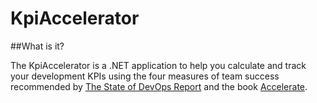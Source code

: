 # KpiAccelerator
 
##What is it?

The KpiAccelerator is a .NET application to help you calculate and track your development KPIs using the four measures of team success recommended by [The State of DevOps Report](https://services.google.com/fh/files/misc/state-of-devops-2019.pdf) and the book [Accelerate](https://www.amazon.co.uk/Accelerate-Software-Performing-Technology-Organizations/dp/1942788339).
